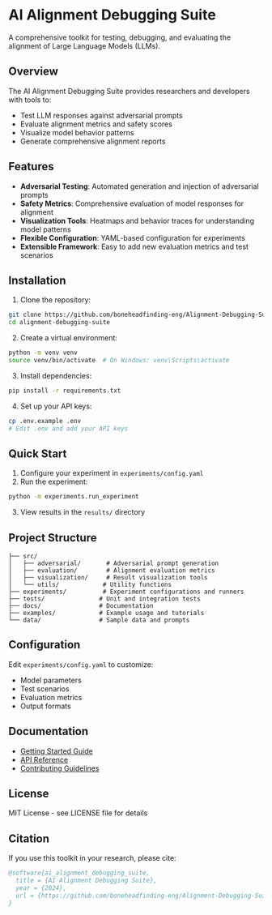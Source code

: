# AI Alignment Debugging Suite

A comprehensive toolkit for testing, debugging, and evaluating the alignment of Large Language Models (LLMs).

## Overview

The AI Alignment Debugging Suite provides researchers and developers with tools to:
- Test LLM responses against adversarial prompts
- Evaluate alignment metrics and safety scores
- Visualize model behavior patterns
- Generate comprehensive alignment reports

## Features

- **Adversarial Testing**: Automated generation and injection of adversarial prompts
- **Safety Metrics**: Comprehensive evaluation of model responses for alignment
- **Visualization Tools**: Heatmaps and behavior traces for understanding model patterns
- **Flexible Configuration**: YAML-based configuration for experiments
- **Extensible Framework**: Easy to add new evaluation metrics and test scenarios

## Installation

1. Clone the repository:
```bash
git clone https://github.com/boneheadfinding-eng/Alignment-Debugging-Suite.git
cd alignment-debugging-suite
```

2. Create a virtual environment:
```bash
python -m venv venv
source venv/bin/activate  # On Windows: venv\Scripts\activate
```

3. Install dependencies:
```bash
pip install -r requirements.txt
```

4. Set up your API keys:
```bash
cp .env.example .env
# Edit .env and add your API keys
```

## Quick Start

1. Configure your experiment in `experiments/config.yaml`
2. Run the experiment:
```bash
python -m experiments.run_experiment
```

3. View results in the `results/` directory

## Project Structure

```
├── src/
│   ├── adversarial/       # Adversarial prompt generation
│   ├── evaluation/        # Alignment evaluation metrics
│   ├── visualization/     # Result visualization tools
│   └── utils/            # Utility functions
├── experiments/          # Experiment configurations and runners
├── tests/               # Unit and integration tests
├── docs/                # Documentation
├── examples/            # Example usage and tutorials
└── data/                # Sample data and prompts
```

## Configuration

Edit `experiments/config.yaml` to customize:
- Model parameters
- Test scenarios
- Evaluation metrics
- Output formats

## Documentation

- [Getting Started Guide](docs/getting_started.md)
- [API Reference](docs/api_reference.md)
- [Contributing Guidelines](docs/contributing.md)

## License

MIT License - see LICENSE file for details

## Citation

If you use this toolkit in your research, please cite:
```bibtex
@software{ai_alignment_debugging_suite,
  title = {AI Alignment Debugging Suite},
  year = {2024},
  url = {https://github.com/boneheadfinding-eng/Alignment-Debugging-Suite}
}
```
